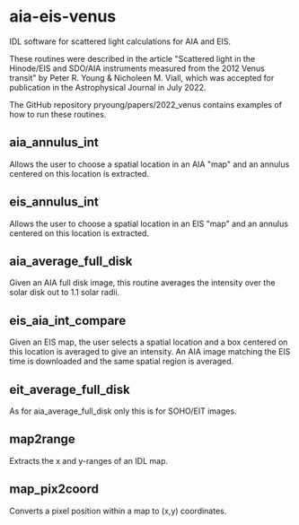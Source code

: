 # aia-eis-venus
IDL software for scattered light calculations for AIA and EIS. 

These routines were described in the article "Scattered light in the Hinode/EIS and SDO/AIA instruments measured from the 2012 Venus transit" by Peter R. Young & Nicholeen M. Viall, which was accepted for publication in the Astrophysical Journal in July 2022.

The GitHub repository pryoung/papers/2022_venus contains examples of how to run these routines. 

## aia_annulus_int
Allows the user to choose a spatial location in an AIA "map" and an annulus centered on this location is extracted.

## eis_annulus_int
Allows the user to choose a spatial location in an EIS "map" and an annulus centered on this location is extracted.

## aia_average_full_disk
Given an AIA full disk image, this routine averages the intensity over the solar disk out to 1.1 solar radii.

## eis_aia_int_compare
Given an EIS map, the user selects a spatial location and a box centered on this location is averaged to give an intensity. An AIA image matching the EIS time is downloaded and the same spatial region is averaged. 

## eit_average_full_disk
As for aia_average_full_disk only this is for SOHO/EIT images.

## map2range
Extracts the x and y-ranges of an IDL map.

## map_pix2coord
Converts a pixel position within a map to (x,y) coordinates.
